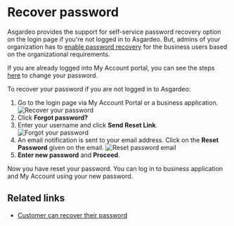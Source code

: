 # Recover password

Asgardeo provides the support for self-service password recovery option on the login page if you're not logged in to Asgardeo. But, admins of your organization has to <a href="/guides/organization/account-recovery/password-recovery/">enable password recovery</a> for the business users based on the organizational requirements.

If you are already logged into My Account portal, you can see the steps <a href="/guides/organization/self-service/customer/my-account/#change-password">here</a> to change your password.

To recover your password if you are not logged in to Asgardeo:
1. Go to the login page via My Account Portal or a business application.
   <img :src="$withBase('/assets/img/guides/organization/self-service/customer/recover-your-password.png')" alt="Recover your password">
2. Click **Forgot password?**
3. Enter your username and click **Send Reset Link**.
   <img :src="$withBase('/assets/img/guides/organization/self-service/customer/forgot-your-password.png')" alt="Forgot your password">
4. An email notification is sent to your email address. Click on the **Reset Password** given on the email.
   <img :src="$withBase('/assets/img/guides/organization/self-service/customer/reset-password-email.png')" alt="Reset password email">
5. **Enter new password** and **Proceed**.

Now you have reset your password. You can log in to business application and My Account using your new password.

## Related links
- <a href="/guides/organization/self-service/customer/recover-password/">Customer can recover their password</a>
